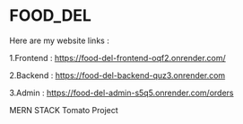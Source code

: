 # FOOD_DEL

Here are my website links :

1.Frontend : https://food-del-frontend-oqf2.onrender.com/

2.Backend : https://food-del-backend-quz3.onrender.com

3.Admin : https://food-del-admin-s5q5.onrender.com/orders

MERN STACK Tomato Project

